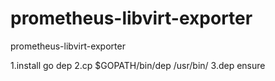 # prometheus-libvirt-exporter
prometheus-libvirt-exporter


1.install go dep
2.cp $GOPATH/bin/dep /usr/bin/
3.dep ensure
